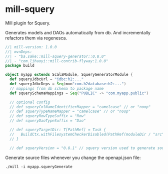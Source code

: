 # mill-squery

Mill plugin for Squery.

Generates models and DAOs automatically from db.
And incrementally refactors them via regenesca.



```scala
//| mill-version: 1.0.0
//| mvnDeps:
//| - "ba.sake::mill-squery-generator::0.8.0"
//| - "com.lihaoyi::mill-contrib-flyway:1.0.0"
package build

object myapp extends ScalaModule, SqueryGeneratorModule {
  def squeryJdbcUrl = "jdbc:h2:..."
  def squeryJdbcDeps = Seq(mvn"com.h2database:h2:...")
  // mappings from db schema to package name
  def squerySchemaMappings = Seq("PUBLIC" -> "com.myapp.public")

  // optional config
  // def squeryColNameIdentifierMapper = "camelcase" // or "noop"
  // def squeryTypeNameMapper = "camelcase" // or "noop"
  // def squeryRowTypeSuffix = "Row"
  // def squeryDaoTypeSuffix = "Dao"

  // def squeryTargetDir: T[PathRef] = Task {
  //   BuildCtx.withFilesystemCheckerDisabled(PathRef(moduleDir / "src"))
  // }

  // def squeryVersion = "0.8.1" // squery version used to generate sources
```

Generate source files whenever you change the openapi.json file:
```shell
./mill -i myapp.squeryGenerate
```






